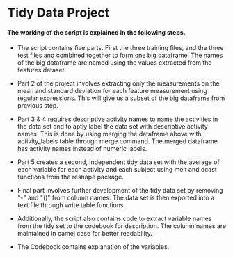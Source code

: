 # Tidy Data Project


#### The working of the script is explained in the following steps.

* The script contains five parts. First the three training files, and the three test files and combined together to form one big dataframe. The names of the big dataframe are named using the values extracted from the features dataset.

* Part 2 of the project involves extracting only the measurements on the mean and standard deviation for each feature measurement using regular expressions. This will give us a subset of the big dataframe from previous step.

* Part 3 & 4 requires descriptive activity names to name the activities in the data set and to aptly label the data set with descriptive activity names. This is done by using merging the dataframe above with activity_labels table through merge command. The merged dataframe has activity names instead of numeric labels.

* Part 5 creates a second, independent tidy data set with the average of each variable for each activity and each subject using melt and dcast functions from the reshape package. 

* Final part involves further development of the tidy data set by removing "-" and "()" from column names. The data set is then exported into a text file through write.table functions.

* Additionally, the script also contains code to extract variable names from the tidy set to the codebook for description. The column names are maintained in camel case for better readability.

* The Codebook contains explanation of the variables.
